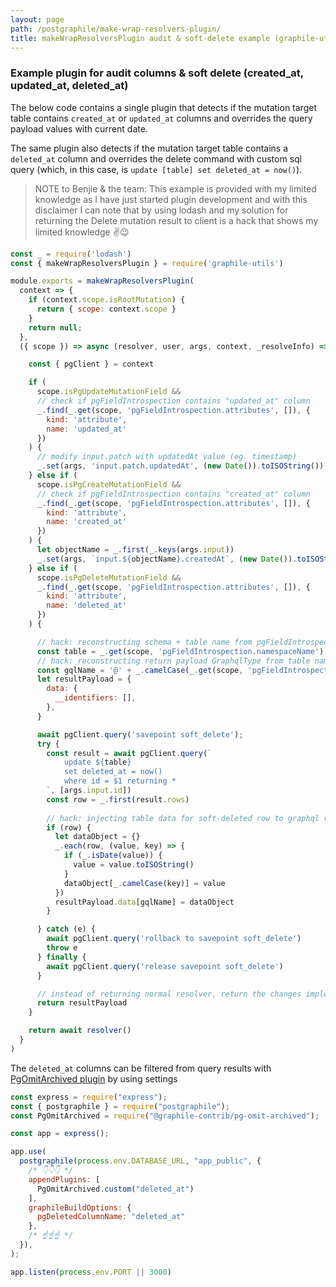 ```yaml
---
layout: page
path: /postgraphile/make-wrap-resolvers-plugin/
title: makeWrapResolversPlugin audit & soft-delete example (graphile-utils)
---
```

### Example plugin for audit columns & soft delete (created_at, updated_at, deleted_at) 

The below code contains a single plugin that detects if the mutation target table contains
`created_at` or `updated_at` columns and overrides the query payload values with current date.

The same plugin also detects if the mutation target table contains a `deleted_at` column and 
overrides the delete command with custom sql query (which, in this case, is `update [table] set deleted_at = now()`).

> NOTE to Benjie & the team: This example is provided with my limited knowledge as I have just started 
> plugin development and with this disclaimer I can note that by using lodash and my solution for returning
> the Delete mutation result to client is a hack that shows my limited knowledge ✌️😉

```js
const _ = require('lodash')
const { makeWrapResolversPlugin } = require('graphile-utils')

module.exports = makeWrapResolversPlugin(
  context => {
    if (context.scope.isRootMutation) {
      return { scope: context.scope }
    }
    return null;
  },
  ({ scope }) => async (resolver, user, args, context, _resolveInfo) => {

    const { pgClient } = context

    if (
      scope.isPgUpdateMutationField &&
      // check if pgFieldIntrospection contains "updated_at" column
      _.find(_.get(scope, 'pgFieldIntrospection.attributes', []), {
        kind: 'attribute',
        name: 'updated_at'
      })
    ) {
      // modify input.patch with updatedAt value (eg. timestamp)
      _.set(args, 'input.patch.updatedAt', (new Date()).toISOString())
    } else if (
      scope.isPgCreateMutationField &&
      // check if pgFieldIntrospection contains "created_at" column
      _.find(_.get(scope, 'pgFieldIntrospection.attributes', []), {
        kind: 'attribute',
        name: 'created_at'
      })
    ) {
      let objectName = _.first(_.keys(args.input))
      _.set(args, `input.${objectName}.createdAt`, (new Date()).toISOString())
    } else if (
      scope.isPgDeleteMutationField &&
      _.find(_.get(scope, 'pgFieldIntrospection.attributes', []), {
        kind: 'attribute',
        name: 'deleted_at'
      })
    ) {

      // hack: reconstructing schema + table name from pgFieldIntrospection. 
      const table = _.get(scope, 'pgFieldIntrospection.namespaceName') + '.' + _.get(scope, 'pgFieldIntrospection.name')
      // hack: reconstructing return payload GraphqlType from table name.
      const gqlName = '@' + _.camelCase(_.get(scope, 'pgFieldIntrospection.name'))
      let resultPayload = {
        data: {
          __identifiers: [],
        },
      }

      await pgClient.query('savepoint soft_delete');
      try {
        const result = await pgClient.query(`
            update ${table} 
            set deleted_at = now()
            where id = $1 returning *
        `, [args.input.id])
        const row = _.first(result.rows)
  
        // hack: injecting table data for soft-deleted row to graphql result.
        if (row) {
          let dataObject = {}
          _.each(row, (value, key) => {
            if (_.isDate(value)) {
              value = value.toISOString()
            }
            dataObject[_.camelCase(key)] = value
          })
          resultPayload.data[gqlName] = dataObject
        }

      } catch (e) {
        await pgClient.query('rollback to savepoint soft_delete')
        throw e
      } finally {
        await pgClient.query('release savepoint soft_delete')
      }

      // instead of returning normal resolver, return the changes implemented by our custom code.
      return resultPayload
    }

    return await resolver()
  }
)
```

The `deleted_at` columns can be filtered from query results with 
[PgOmitArchived plugin](https://github.com/graphile-contrib/pg-omit-archived/) by using settings 

```js
const express = require("express");
const { postgraphile } = require("postgraphile");
const PgOmitArchived = require("@graphile-contrib/pg-omit-archived");

const app = express();

app.use(
  postgraphile(process.env.DATABASE_URL, "app_public", {
    /* 👇👇👇 */
    appendPlugins: [
      PgOmitArchived.custom("deleted_at")
    ],
    graphileBuildOptions: {
      pgDeletedColumnName: "deleted_at"
    },
    /* ☝️☝️☝️ */
  }),
);

app.listen(process.env.PORT || 3000)
```
